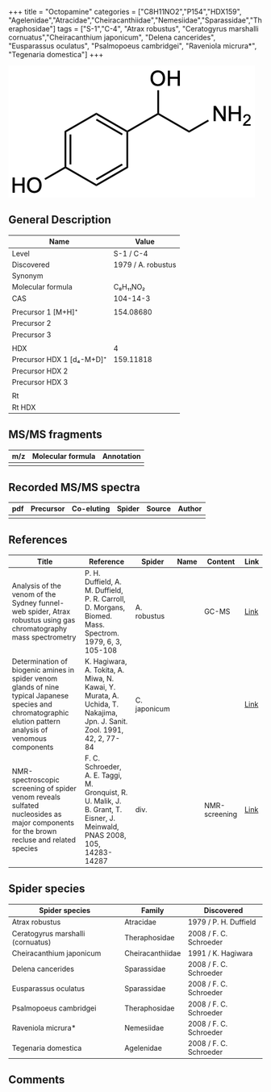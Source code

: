 +++
title = "Octopamine"
categories = ["C8H11NO2","P154","HDX159",
"Agelenidae","Atracidae","Cheiracanthiidae","Nemesiidae","Sparassidae","Theraphosidae"]
tags = ["S-1","C-4",
"Atrax robustus",
"Ceratogyrus marshalli cornuatus","Cheiracanthium japonicum",
"Delena cancerides",
"Eusparassus oculatus",
"Psalmopoeus cambridgei",
"Raveniola micrura*",
"Tegenaria domestica"]
+++

![](/img/Octopamine.png)

## General Description

| Name                      | Value              |
|---------------------------|--------------------|
| Level                     | S-1 / C-4                  |
| Discovered                | 1979 / A. robustus |
| Synonym                   |                    |
| Molecular formula         | C₈H₁₁NO₂           |
| CAS                       | 104-14-3           |
|                           |                    |
| Precursor 1 [M+H]⁺        | 154.08680          |
| Precursor 2               |                    |
| Precursor 3               |                    |
|                           |                    |
| HDX                       | 4                  |
| Precursor HDX 1 [d₄-M+D]⁺ | 159.11818          |
| Precursor HDX 2           |                    |
| Precursor HDX 3           |                    |
|                           |                    |
| Rt                        |                    |
| Rt HDX                    |                    |

## MS/MS fragments

| m/z | Molecular formula | Annotation |
|-----|-------------------|------------|
|     |                   |            |

## Recorded MS/MS spectra

| pdf | Precursor | Co-eluting | Spider | Source | Author |
|-----|-----------|------------|--------|--------|--------|
|     |           |            |        |        |        |

## References

| Title                                                                                                                                                        | Reference                                                                                                                 | Spider       | Name | Content       | Link                                    |
|--------------------------------------------------------------------------------------------------------------------------------------------------------------|---------------------------------------------------------------------------------------------------------------------------|--------------|------|---------------|-----------------------------------------|
| Analysis of the venom of the Sydney funnel-web spider, Atrax robustus using gas chromatography mass spectrometry                                             | P. H. Duffield, A. M. Duffield, P. R. Carroll, D. Morgans, Biomed. Mass. Spectrom. 1979, 6, 3, 105-108                    | A. robustus  |      | GC-MS         | [Link](https://doi.org/10.1002/bms.1200060305)  |
| Determination of biogenic amines in spider venom glands of nine typical Japanese species and chromatographic elution pattern analysis of venomous components | K. Hagiwara, A. Tokita, A. Miwa, N. Kawai, Y. Murata, A. Uchida, T. Nakajima, Jpn. J. Sanit. Zool. 1991, 42, 2, 77-84     | C. japonicum |      |               | [Link](https://doi.org/10.7601/mez.42.77)       |
| NMR-spectroscopic screening of spider venom reveals sulfated nucleosides as major components for the brown recluse and related species                       | F. C. Schroeder, A. E. Taggi, M. Gronquist, R. U. Malik, J. B. Grant, T. Eisner, J. Meinwald, PNAS 2008, 105, 14283-14287 | div.         |      | NMR-screening | [Link](https://doi.org/10.1073/pnas.0806840105) |

## Spider species

| Spider species                    | Family           | Discovered             |
|-----------------------------------|------------------|------------------------|
| Atrax robustus                    | Atracidae        | 1979 / P. H. Duffield  |
| Ceratogyrus marshalli (cornuatus) | Theraphosidae    | 2008 / F. C. Schroeder |
| Cheiracanthium japonicum          | Cheiracanthiidae | 1991 / K. Hagiwara     |
| Delena cancerides                 | Sparassidae      | 2008 / F. C. Schroeder |
| Eusparassus oculatus              | Sparassidae      | 2008 / F. C. Schroeder |
| Psalmopoeus cambridgei            | Theraphosidae    | 2008 / F. C. Schroeder |
| Raveniola micrura*                 | Nemesiidae       | 2008 / F. C. Schroeder |
| Tegenaria domestica               | Agelenidae       | 2008 / F. C. Schroeder |

## Comments